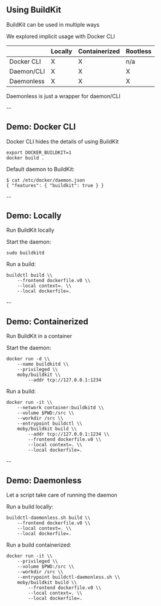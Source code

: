 ## Using BuildKit

BuildKit can be used in multiple ways

We explored implicit usage with Docker CLI

|            | Locally | Containerized | Rootless
|------------|---------|---------------|--------
| Docker CLI | X       | X             | n/a
| Daemon/CLI | X       | X             | X
| Daemonless | X       | X             | X

Daemonless is just a wrapper for daemon/CLI

--

## Demo: Docker CLI

Docker CLI hides the details of using BuildKit

```plaintext
export DOCKER_BUILDKIT=1
docker build .
```

Default daemon to BuildKit:

```plaintext
$ cat /etc/docker/daemon.json
{ "features": { "buildkit": true } }
```

--

## Demo: Locally

Run BuildKit locally

Start the daemon:

```plaintext
sudo buildkitd
```

Run a build:

```plaintext
buildctl build \\
    --frontend dockerfile.v0 \\
    --local context=. \\
    --local dockerfile=.
```

--

## Demo: Containerized

Run BuildKit in a container

Start the daemon:

```plaintext
docker run -d \\
    --name buildkitd \\
    --privileged \\
    moby/buildkit \\
        --addr tcp://127.0.0.1:1234
```

Run a build:

```plaintext
docker run -it \\
    --network container:buildkitd \\
    --volume $PWD:/src \\
    --workdir /src \\
    --entrypoint buildctl \\
    moby/buildkit build \\
        --addr tcp://127.0.0.1:1234 \\
        --frontend dockerfile.v0 \\
        --local context=. \\
        --local dockerfile=.
```

--

## Demo: Daemonless

Let a script take care of running the daemon

Run a build locally:

```plaintext
buildctl-daemonless.sh build \\
    --frontend dockerfile.v0 \\
    --local context=. \\
    --local dockerfile=.
```

Run a build containerized:

```plaintext
docker run -it \\
    --privileged \\
    --volume $PWD:/src \\
    --workdir /src \\
    --entrypoint buildctl-daemonless.sh \\
    moby/buildkit build \\
        --frontend dockerfile.v0 \\
        --local context=. \\
        --local dockerfile=.
```
